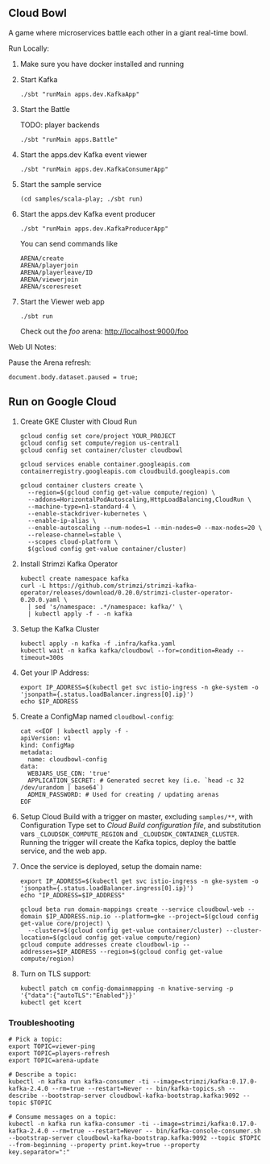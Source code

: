  Cloud Bowl
----------

A game where microservices battle each other in a giant real-time bowl.


Run Locally:
1. Make sure you have docker installed and running
1. Start Kafka
    ```
    ./sbt "runMain apps.dev.KafkaApp"
    ```
1. Start the Battle

    TODO: player backends
    ```
    ./sbt "runMain apps.Battle"
    ```
1. Start the apps.dev Kafka event viewer
    ```
    ./sbt "runMain apps.dev.KafkaConsumerApp"
    ```
1. Start the sample service
    ```
    (cd samples/scala-play; ./sbt run)
    ```
1. Start the apps.dev Kafka event producer
    ```
    ./sbt "runMain apps.dev.KafkaProducerApp"
    ```
    You can send commands like
    ```
    ARENA/create
    ARENA/playerjoin
    ARENA/playerleave/ID
    ARENA/viewerjoin
    ARENA/scoresreset
    ```
1. Start the Viewer web app
    ```
    ./sbt run
    ```
    Check out the *foo* arena: [http://localhost:9000/foo](http://localhost:9000/foo)


Web UI Notes:

Pause the Arena refresh:
```
document.body.dataset.paused = true;
```


## Run on Google Cloud

1. Create GKE Cluster with Cloud Run
    ```
    gcloud config set core/project YOUR_PROJECT
    gcloud config set compute/region us-central1
    gcloud config set container/cluster cloudbowl

    gcloud services enable container.googleapis.com containerregistry.googleapis.com cloudbuild.googleapis.com

    gcloud container clusters create \
      --region=$(gcloud config get-value compute/region) \
      --addons=HorizontalPodAutoscaling,HttpLoadBalancing,CloudRun \
      --machine-type=n1-standard-4 \
      --enable-stackdriver-kubernetes \
      --enable-ip-alias \
      --enable-autoscaling --num-nodes=1 --min-nodes=0 --max-nodes=20 \
      --release-channel=stable \
      --scopes cloud-platform \
      $(gcloud config get-value container/cluster)
    ```

1. Install Strimzi Kafka Operator
    ```
    kubectl create namespace kafka
    curl -L https://github.com/strimzi/strimzi-kafka-operator/releases/download/0.20.0/strimzi-cluster-operator-0.20.0.yaml \
      | sed 's/namespace: .*/namespace: kafka/' \
      | kubectl apply -f - -n kafka
    ```
1. Setup the Kafka Cluster
    ```
    kubectl apply -n kafka -f .infra/kafka.yaml
    kubectl wait -n kafka kafka/cloudbowl --for=condition=Ready --timeout=300s
    ```
1. Get your IP Address:
    ```
    export IP_ADDRESS=$(kubectl get svc istio-ingress -n gke-system -o 'jsonpath={.status.loadBalancer.ingress[0].ip}')
    echo $IP_ADDRESS
    ```
1. Create a ConfigMap named `cloudbowl-config`:
    ```
    cat <<EOF | kubectl apply -f -
    apiVersion: v1
    kind: ConfigMap
    metadata:
      name: cloudbowl-config
    data:
      WEBJARS_USE_CDN: 'true'
      APPLICATION_SECRET: # Generated secret key (i.e. `head -c 32 /dev/urandom | base64`)
      ADMIN_PASSWORD: # Used for creating / updating arenas
    EOF
    ```
1. Setup Cloud Build with a trigger on master, excluding `samples/**`, with Configuration Type set to *Cloud Build configuration file*, and substitution vars `_CLOUDSDK_COMPUTE_REGION` and `_CLOUDSDK_CONTAINER_CLUSTER`.  Running the trigger will create the Kafka topics, deploy the battle service, and the web app.
1. Once the service is deployed, setup the domain name:
    ```
    export IP_ADDRESS=$(kubectl get svc istio-ingress -n gke-system -o 'jsonpath={.status.loadBalancer.ingress[0].ip}')
    echo "IP_ADDRESS=$IP_ADDRESS"

    gcloud beta run domain-mappings create --service cloudbowl-web --domain $IP_ADDRESS.nip.io --platform=gke --project=$(gcloud config get-value core/project) \
      --cluster=$(gcloud config get-value container/cluster) --cluster-location=$(gcloud config get-value compute/region)
    gcloud compute addresses create cloudbowl-ip --addresses=$IP_ADDRESS --region=$(gcloud config get-value compute/region)
    ```
1. Turn on TLS support:
    ```
    kubectl patch cm config-domainmapping -n knative-serving -p '{"data":{"autoTLS":"Enabled"}}'
    kubectl get kcert
    ```

### Troubleshooting


```
# Pick a topic:
export TOPIC=viewer-ping
export TOPIC=players-refresh
export TOPIC=arena-update

# Describe a topic:
kubectl -n kafka run kafka-consumer -ti --image=strimzi/kafka:0.17.0-kafka-2.4.0 --rm=true --restart=Never -- bin/kafka-topics.sh --describe --bootstrap-server cloudbowl-kafka-bootstrap.kafka:9092 --topic $TOPIC

# Consume messages on a topic:
kubectl -n kafka run kafka-consumer -ti --image=strimzi/kafka:0.17.0-kafka-2.4.0 --rm=true --restart=Never -- bin/kafka-console-consumer.sh --bootstrap-server cloudbowl-kafka-bootstrap.kafka:9092 --topic $TOPIC --from-beginning --property print.key=true --property key.separator=":"
```
